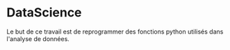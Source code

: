 # DataScience
Le but de ce travail est de reprogrammer des fonctions python utilisés dans l'analyse de données.
